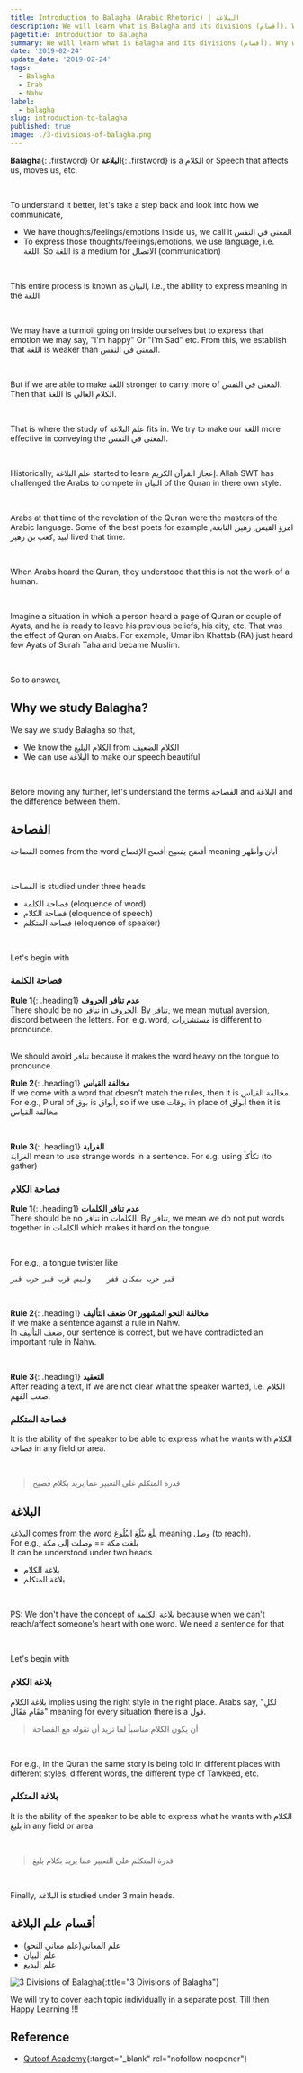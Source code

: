 ```yaml
---
title: Introduction to Balagha (Arabic Rhetoric) | البلاغة
description: We will learn what is Balagha and its divisions (أقسام). Why we study Balagha and the difference between الفصاحة and البلاغة.
pagetitle: Introduction to Balagha
summary: We will learn what is Balagha and its divisions (أقسام). Why we study Balagha and the difference between الفصاحة and البلاغة.
date: '2019-02-24'
update_date: '2019-02-24'
tags:
  - Balagha
  - Irab
  - Nahw
label:
  - balagha
slug: introduction-to-balagha
published: true
image: ./3-divisions-of-balagha.png
---
```


**Balagha**{: .firstword} Or **البلاغة**{: .firstword} is a الكلام or Speech that affects us, moves us, etc.

<br/>

To understand it better, let's take a step back and look into how we communicate,
- We have thoughts/feelings/emotions inside us, we call it المعنى في النفس
- To express those thoughts/feelings/emotions, we use language, i.e. اللغة. So اللغة is a medium for الاتصال (communication)

<br/>

This entire process is known as البيان, i.e., the ability to express meaning in the اللغة 

<br/>

We may have a turmoil going on inside ourselves but to express that emotion we may say, "I'm happy" Or "I'm Sad" etc. From this, we establish that اللغة is weaker than المعنى في النفس. 

<br/>

But if we are able to make اللغة stronger to carry more of المعنى في النفس. Then that اللغة is الكلام العالي.

<br/>

That is where the study of علم البلاغة fits in. We try to make our اللغة more effective in conveying the المعنى في النفس.

<br/>

Historically, علم البلاغة started to learn إعجاز القرآن الكريم. Allah SWT has challenged the Arabs to compete in البيان of the Quran in there own style.

<br/>

Arabs at that time of the revelation of the Quran were the masters of the Arabic language. Some of the best poets for example امرؤ القيس, زهير, النابغة, لبيد  ,كعب بن زهير lived that time.

<br/>

When Arabs heard the Quran, they understood that this is not the work of a human.

<br/>

Imagine a situation in which a person heard a page of Quran or couple of Ayats, and he is ready to leave his previous beliefs, his city, etc. That was the effect of Quran on Arabs. For example, Umar ibn Khattab (RA) just heard few Ayats of Surah Taha and became Muslim.

<br/>

So to answer,

## Why we study Balagha?
We say we study Balagha so that,
- We know the الكلام البليغ from الكلام الضعيف
- We can use البلاغة to make our speech beautiful

<br/>

Before moving any further, let's understand the terms الفصاحة and البلاغة and the difference between them.

## الفصاحة
الفصاحة comes from the word أفصَح  يفصِح  أفصح  الإفصاح meaning أبان وأظهر

<br/>

الفصاحة is studied under three heads
- فصاحة الكلمة (eloquence of word)
- فصاحة الكلام (eloquence of speech)
- فصاحة المتكلم (eloquence of speaker)

<br/>

Let's begin with

### **فصاحة الكلمة**

**Rule 1**{: .heading1} **عدم تنافر الحروف**  
There should be no تنافر in الحروف. By تنافر, we mean mutual aversion, discord between the letters. For, e.g. word, مستشزرات is different to pronounce.

<br/>
We should avoid تنافر because it makes the word heavy on the tongue to pronounce.

<br/>

**Rule 2**{: .heading1} **مخالفة القياس**  
If we come with a word that doesn't match the rules, then it is مخالفة القياس. For e.g., Plural of بوق is أبواق, so if we use بوقات in place of أبواق then it is مخالفة القياس

<br/>

**Rule 3**{: .heading1} **الغرابة**  
الغرابة mean to use strange words in a sentence. For e.g. using تكأكأ (to gather) 

### **فصاحة الكلام**
**Rule 1**{: .heading1} **عدم تنافر الكلمات**  
There should be no تنافر in الكلمات. By تنافر, we mean we do not put words together in الكلمات which makes it hard on the tongue.  

<br/>

For e.g., a tongue twister like  

`قبر حرب بمكان قفر    وليس قرب قبر حرب قبر`

<br/>

**Rule 2**{: .heading1} **ضعف التأليف Or مخالفة النحو المشهور**  
If we make a sentence against a rule in Nahw.  
In ضعف التأليف, our sentence is correct, but we have contradicted an important rule in Nahw.

<br/>

**Rule 3**{: .heading1} **التعقيد**  
After reading a text, If we are not clear what the speaker wanted, i.e. الكلام صعب الفهم.

### **فصاحة المتكلم**
It is the ability of the speaker to be able to express what he wants with الكلام فصاحة in any field or area.

<br/>

> قدرة المتكلم على التعبير عما يريد بكلام فصيح

## البلاغة
البلاغة comes from the word بلَغ  يبْلُغ  البُلُوغ meaning وصل (to reach).   
For e.g., بلغت مكة == وصلت إلى مكة  
It can be understood under two heads
- بلاغة الكلام
- بلاغة المتكلم

<br/>

PS: We don't have the concept of بلاغة الكلمة because when we can't reach/affect someone's heart with one word. We need a sentence for that

<br/>

Let's begin with

### **بلاغة الكلام**
بلاغة الكلام implies using the right style in the right place. Arabs say, "لكلِ مَقَام مَقَال" meaning for every situation there is a قول. 

> أن يكون الكلام مناسباً لما تريد أن تقوله مع الفصاحة

<br/>

For e.g., in the Quran the same story is being told in different places with different styles, different words, the different type of Tawkeed, etc.

### **بلاغة المتكلم**
It is the ability of the speaker to be able to express what he wants with الكلام بليغ in any field or area.

<br/>

> قدرة المتكلم على التعبير عما يريد بكلام بليغ

<br/>

Finally, البلاغة is studied under 3 main heads.

## أقسام علم البلاغة
- (علم المعاني(علم معاني النحو
- علم البيان
- علم البديع


![3 Divisions of Balagha](./3-divisions-of-balagha.png){:title="3 Divisions of Balagha"}


We will try to cover each topic individually in a separate post. Till then  
Happy Learning !!!

## Reference
- [Qutoof Academy](https://www.qutoofacademy.com/){:target="_blank" rel="nofollow noopener"}